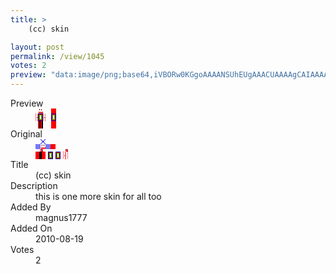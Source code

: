```yaml
---
title: >
    (cc) skin

layout: post
permalink: /view/1045
votes: 2
preview: "data:image/png;base64,iVBORw0KGgoAAAANSUhEUgAAACUAAAAgCAIAAAAaMSbnAAAABnRSTlMA/wD/AP5AXyvrAAABKklEQVRIie1V0XHDIAx94jJA0QiZwatkhF5m8nWErOKukBGEJwj9IFExEIJ7+NIPvw/OcE96SLIEeX9DL5Apn0cSKcO5mR5mRMa5udttinoAfPbREfTmfG6NTC/UbLl21MvyWfTemPO/5dOJJGtHkH/oOzczX8r3w1k51n489UVfZXP/qd8HJ2IBAJYZGCecE/aAccGp5tZn5oQx3h7UhRMBXwAMU2Q/LGRUuALKzGMYrZBl1lM5ihwFwDeAqIoxpwI1z2HUReXXaOE0ohxfgrXx1fSCCyLzMr46p1UvuPD+9jK+OqdV71/Uj6/M19/t2vol5jEK/TdlTbOq//Kei0Eich9RZJJZoBA5KacyX1rm2fJ9IAOAAikc3A22fB82xa636+16u95W+AH6wbMdE4X4AgAAAABJRU5ErkJggg=="
---
```

<dl class="side-by-side">
<dt>Preview</dt>
<dd>
    <img class="preview" src="data:image/png;base64,iVBORw0KGgoAAAANSUhEUgAAACUAAAAgCAIAAAAaMSbnAAAABnRSTlMA/wD/AP5AXyvrAAABKklEQVRIie1V0XHDIAx94jJA0QiZwatkhF5m8nWErOKukBGEJwj9IFExEIJ7+NIPvw/OcE96SLIEeX9DL5Apn0cSKcO5mR5mRMa5udttinoAfPbREfTmfG6NTC/UbLl21MvyWfTemPO/5dOJJGtHkH/oOzczX8r3w1k51n489UVfZXP/qd8HJ2IBAJYZGCecE/aAccGp5tZn5oQx3h7UhRMBXwAMU2Q/LGRUuALKzGMYrZBl1lM5ihwFwDeAqIoxpwI1z2HUReXXaOE0ohxfgrXx1fSCCyLzMr46p1UvuPD+9jK+OqdV71/Uj6/M19/t2vol5jEK/TdlTbOq//Kei0Eich9RZJJZoBA5KacyX1rm2fJ9IAOAAikc3A22fB82xa636+16u95W+AH6wbMdE4X4AgAAAABJRU5ErkJggg==">
</dd>
<dt>Original</dt>
<dd>
    <img class="preview" src="data:image/png;base64,iVBORw0KGgoAAAANSUhEUgAAAEAAAAAgCAYAAACinX6EAAAA+klEQVR42u2Xiw3EIAiG3X8Dd3IWV+CuaXxxKl5aEkRMiE2LLfx+onWObAAxxq5dz5z2lhLtJX/3BwiARWivDxGgIA+IBBPAloAVQd1N/TYIaEbhzxmej8+FY2CiEO/1xacJNotDjRcvwAoBaSbziEqAIwh4Ml4FAcfXgIT8qFdPwDwBI2B3Agg+hAfMHt/9Ug94K5QkAGt8BXMvVgDW+NQvgUlxamy9iHmY2zP/+pv4l1yMAOF7v2cjAcbv/vXHCWNBxAjgQmtACLDqvw0BVxI5wEATgP1VEMAhgBFgBORvghFgNUA4AbWFl7bBbQjgOghtQQDnUfhtAj4I07ALMI6GVgAAAABJRU5ErkJggg==">
</dd>
<dt>Title</dt>
<dd>(cc) skin</dd>
<dt>Description</dt>
<dd>this is one more skin for all too</dd>
<dt>Added By</dt>
<dd>magnus1777</dd>
<dt>Added On</dt>
<dd>2010-08-19</dd>
<dt>Votes</dt>
<dd>2</dd>
</dl>
